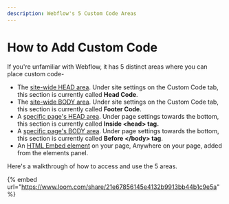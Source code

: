 ```yaml
---
description: Webflow's 5 Custom Code Areas
---
```


# How to Add Custom Code

If you're unfamiliar with Webflow, it has 5 distinct areas where you can place custom code-

* The [site-wide HEAD area](https://university.webflow.com/lesson/custom-code-in-the-head-and-body-tags#head-code). Under site settings on the Custom Code tab, this section is currently called **Head Code**. &#x20;
* The [site-wide BODY area](https://university.webflow.com/lesson/custom-code-in-the-head-and-body-tags#footer-code). Under site settings on the Custom Code tab, this section is currently called **Footer Code**.&#x20;
* A [specific page's HEAD area](https://university.webflow.com/lesson/custom-code-in-the-head-and-body-tags#in-the-%3Chead%3E-tag). Under page settings towards the bottom, this section is currently called **Inside \<head> tag.**
* A [specific page's BODY area](https://university.webflow.com/lesson/custom-code-in-the-head-and-body-tags#before-the-%3C-body%3E-tag). Under page settings towards the bottom, this section is currently called **Before \</body> tag**.
* An [HTML Embed element](https://university.webflow.com/lesson/custom-code-embed?topics=elements) on your page, Anywhere on your page, added from the elements panel.&#x20;

Here's a walkthrough of how to access and use the 5 areas.&#x20;

{% embed url="https://www.loom.com/share/21e67856145e4132b9913bb44b1c9e5a" %}









